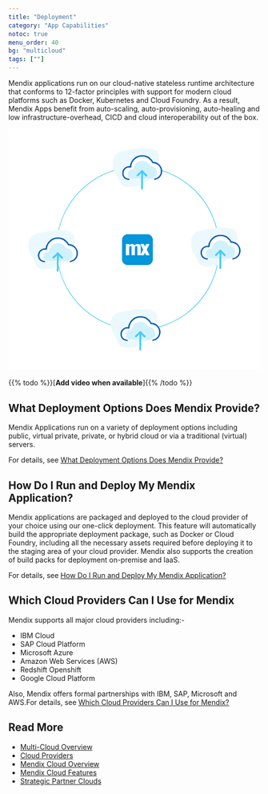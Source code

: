```yaml
---
title: "Deployment"
category: "App Capabilities"
notoc: true
menu_order: 40
bg: "multicloud"
tags: [""]
---
```


Mendix applications run on our cloud-native stateless runtime architecture that conforms to 12-factor principles with support for modern cloud platforms such as Docker, Kubernetes and Cloud Foundry. As a result, Mendix Apps benefit from auto-scaling, auto-provisioning, auto-healing and low infrastructure-overhead, CICD and cloud interoperability out of the box.

![](attachments/deployment-overview.png)

{{% todo %}}[**Add video when available**]{{% /todo %}}

## What Deployment Options Does Mendix Provide?

Mendix Applications run on a variety of deployment options including public, virtual private, private, or hybrid cloud or via a traditional (virtual) servers. 

For details, see [What Deployment Options Does Mendix Provide?](multi-cloud-overview#deployment-options)

## How Do I Run and Deploy My Mendix Application?

Mendix applications are packaged and deployed to the cloud provider of your choice using our one-click deployment. This feature will automatically build the appropriate deployment package, such as Docker or Cloud Foundry, including all the necessary assets required before deploying it to the staging area of your cloud provider. Mendix also supports the creation of build packs for deployment on-premise and IaaS.

For details, see [How Do I Run and Deploy My Mendix Application?](multi-cloud-overview#run-deploy)

## Which Cloud Providers Can I Use for Mendix

Mendix supports all major cloud providers including:-

* IBM Cloud 
* SAP Cloud Platform 
* Microsoft Azure
* Amazon Web Services (AWS)
* Redshift Openshift
* Google Cloud Platform

Also, Mendix offers formal partnerships with IBM, SAP, Microsoft and AWS.For details, see [Which Cloud Providers Can I Use for Mendix?](cloud-providers#which-cloud)

## Read More

* [Multi-Cloud Overview](multi-cloud-overview)
* [Cloud Providers](cloud-providers)
* [Mendix Cloud Overview](mendix-cloud-overview)
* [Mendix Cloud Features](mendix-cloud-features)
* [Strategic Partner Clouds](strategic-partner-cloud)
